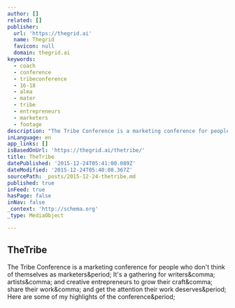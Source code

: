 ```yaml
---
author: []
related: []
publisher:
  url: 'https://thegrid.ai'
  name: Thegrid
  favicon: null
  domain: thegrid.ai
keywords:
  - coach
  - conference
  - tribeconference
  - 16-18
  - alma
  - mater
  - tribe
  - entrepreneurs
  - marketers
  - footage
description: "The Tribe Conference is a marketing conference for people who don't think of themselves as marketers. It's a gathering for writers, artists, and creative entrepreneurs to grow their craft, share their work, and get the attention their work deserves. Here are some of my highlights of the conference."
inLanguage: en
app_links: []
isBasedOnUrl: 'https://thegrid.ai/thetribe/'
title: TheTribe
datePublished: '2015-12-24T05:41:00.089Z'
dateModified: '2015-12-24T05:40:08.367Z'
sourcePath: _posts/2015-12-24-thetribe.md
published: true
inFeed: true
hasPage: false
inNav: false
_context: 'http://schema.org'
_type: MediaObject

---
```

<article style=""><h1>TheTribe</h1><p>The Tribe Conference is a marketing conference for people who don't think of themselves as marketers&amp;period; It's a gathering for writers&amp;comma; artists&amp;comma; and creative entrepreneurs to grow their craft&amp;comma; share their work&amp;comma; and get the attention their work deserves&amp;period; Here are some of my highlights of the conference&amp;period;</p></article>